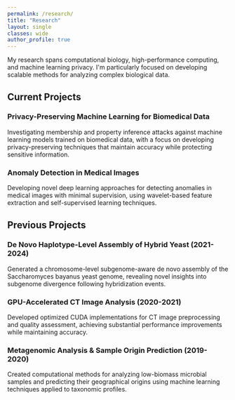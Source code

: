 ```yaml
---
permalink: /research/
title: "Research"
layout: single
classes: wide
author_profile: true
---
```


My research spans computational biology, high-performance computing, and machine learning privacy. I'm particularly focused on developing scalable methods for analyzing complex biological data.

## Current Projects

<div class="research-card">
  <h3>Privacy-Preserving Machine Learning for Biomedical Data</h3>
  <p>Investigating membership and property inference attacks against machine learning models trained on biomedical data, with a focus on developing privacy-preserving techniques that maintain accuracy while protecting sensitive information.</p>
</div>

<div class="research-card">
  <h3>Anomaly Detection in Medical Images</h3>
  <p>Developing novel deep learning approaches for detecting anomalies in medical images with minimal supervision, using wavelet-based feature extraction and self-supervised learning techniques.</p>
</div>

## Previous Projects

<div class="research-card">
  <h3>De Novo Haplotype-Level Assembly of Hybrid Yeast (2021-2024)</h3>
  <p>Generated a chromosome-level subgenome-aware de novo assembly of the Saccharomyces bayanus yeast genome, revealing novel insights into subgenome divergence following hybridization events.</p>
</div>

<div class="research-card">
  <h3>GPU-Accelerated CT Image Analysis (2020-2021)</h3>
  <p>Developed optimized CUDA implementations for CT image preprocessing and quality assessment, achieving substantial performance improvements while maintaining accuracy.</p>
</div>

<div class="research-card">
  <h3>Metagenomic Analysis & Sample Origin Prediction (2019-2020)</h3>
  <p>Created computational methods for analyzing low-biomass microbial samples and predicting their geographical origins using machine learning techniques applied to taxonomic profiles.</p>
</div>

